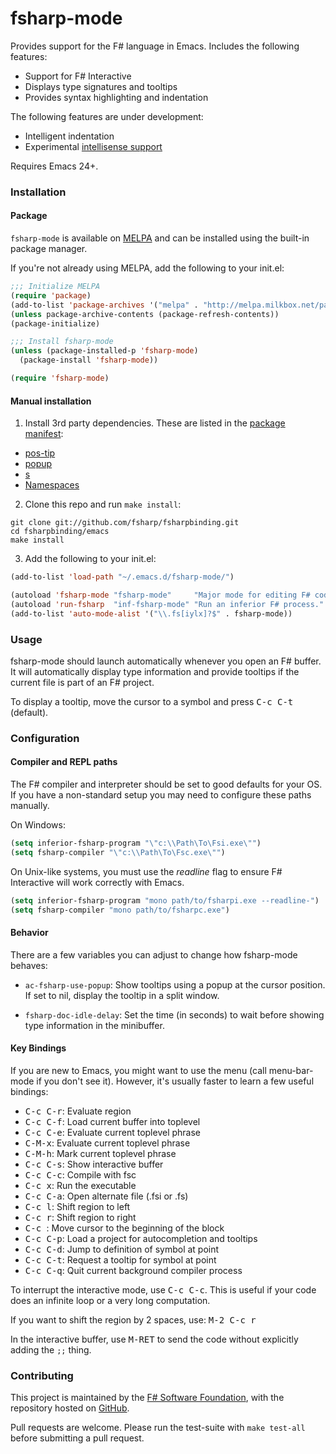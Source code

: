 # fsharp-mode

Provides support for the F# language in Emacs. Includes the following features:

- Support for F# Interactive
- Displays type signatures and tooltips
- Provides syntax highlighting and indentation

The following features are under development:

- Intelligent indentation
- Experimental [intellisense support](README-intellisense.md)

Requires Emacs 24+.

### Installation

#### Package

`fsharp-mode` is available on [MELPA](http://melpa.milkbox.net) and can
be installed using the built-in package manager.

If you're not already using MELPA, add the following to your init.el:

```lisp
;;; Initialize MELPA
(require 'package)
(add-to-list 'package-archives '("melpa" . "http://melpa.milkbox.net/packages/"))
(unless package-archive-contents (package-refresh-contents))
(package-initialize)

;;; Install fsharp-mode
(unless (package-installed-p 'fsharp-mode)
  (package-install 'fsharp-mode))

(require 'fsharp-mode)
```

#### Manual installation

1. Install 3rd party dependencies. These are listed in the [package manifest](fsharp-mode-pkg.el):

  - [pos-tip](https://github.com/syohex/pos-tip)
  - [popup](https://github.com/auto-complete/popup-el)
  - [s](https://github.com/magnars/s.el)
  - [Namespaces](https://github.com/chrisbarrett/elisp-namespaces)

2. Clone this repo and run `make install`:

```
git clone git://github.com/fsharp/fsharpbinding.git
cd fsharpbinding/emacs
make install
```

3. Add the following to your init.el:

```lisp
(add-to-list 'load-path "~/.emacs.d/fsharp-mode/")

(autoload 'fsharp-mode "fsharp-mode"     "Major mode for editing F# code." t)
(autoload 'run-fsharp  "inf-fsharp-mode" "Run an inferior F# process." t)
(add-to-list 'auto-mode-alist '("\\.fs[iylx]?$" . fsharp-mode))
```

### Usage

fsharp-mode should launch automatically whenever you open an F#
buffer. It will automatically display type information and provide
tooltips if the current file is part of an F# project.

To display a tooltip, move the cursor to a symbol and press
<kbd>C-c C-t</kbd> (default).

### Configuration

#### Compiler and REPL paths

The F# compiler and interpreter should be set to good defaults for your
OS. If you have a non-standard setup you may need to configure these
paths manually.

On Windows:

```lisp
(setq inferior-fsharp-program "\"c:\\Path\To\Fsi.exe\"")
(setq fsharp-compiler "\"c:\\Path\To\Fsc.exe\"")
```

On Unix-like systems, you must use the *readline* flag to ensure F#
Interactive will work correctly with Emacs.

```lisp
(setq inferior-fsharp-program "mono path/to/fsharpi.exe --readline-")
(setq fsharp-compiler "mono path/to/fsharpc.exe")
```

#### Behavior

There are a few variables you can adjust to change how fsharp-mode behaves:

- `ac-fsharp-use-popup`: Show tooltips using a popup at the cursor
  position. If set to nil, display the tooltip in a split window.

- `fsharp-doc-idle-delay`: Set the time (in seconds) to wait before
  showing type information in the minibuffer.

#### Key Bindings

If you are new to Emacs, you might want to use the menu (call
menu-bar-mode if you don't see it). However, it's usually faster to learn
a few useful bindings:

- <kbd>C-c C-r</kbd>:       Evaluate region
- <kbd>C-c C-f</kbd>:       Load current buffer into toplevel
- <kbd>C-c C-e</kbd>:       Evaluate current toplevel phrase
- <kbd>C-M-x</kbd>:         Evaluate current toplevel phrase
- <kbd>C-M-h</kbd>:         Mark current toplevel phrase
- <kbd>C-c C-s</kbd>:       Show interactive buffer
- <kbd>C-c C-c</kbd>:       Compile with fsc
- <kbd>C-c x</kbd>:         Run the executable
- <kbd>C-c C-a</kbd>:       Open alternate file (.fsi or .fs)
- <kbd>C-c l</kbd>:         Shift region to left
- <kbd>C-c r</kbd>:         Shift region to right
- <kbd>C-c <up></kbd>:      Move cursor to the beginning of the block
- <kbd>C-c C-p</kbd>:       Load a project for autocompletion and tooltips
- <kbd>C-c C-d</kbd>:       Jump to definition of symbol at point
- <kbd>C-c C-t</kbd>:       Request a tooltip for symbol at point
- <kbd>C-c C-q</kbd>:       Quit current background compiler process

To interrupt the interactive mode, use <kbd>C-c C-c</kbd>. This is useful if your
code does an infinite loop or a very long computation.

If you want to shift the region by 2 spaces, use: <kbd>M-2 C-c r</kbd>

In the interactive buffer, use <kbd>M-RET</kbd> to send the code without
explicitly adding the `;;` thing.

### Contributing

This project is maintained by the
[F# Software Foundation](http://fsharp.org/), with the repository hosted
on [GitHub](https://github.com/fsharp/fsharpbinding).

Pull requests are welcome. Please run the test-suite with `make
test-all` before submitting a pull request.
